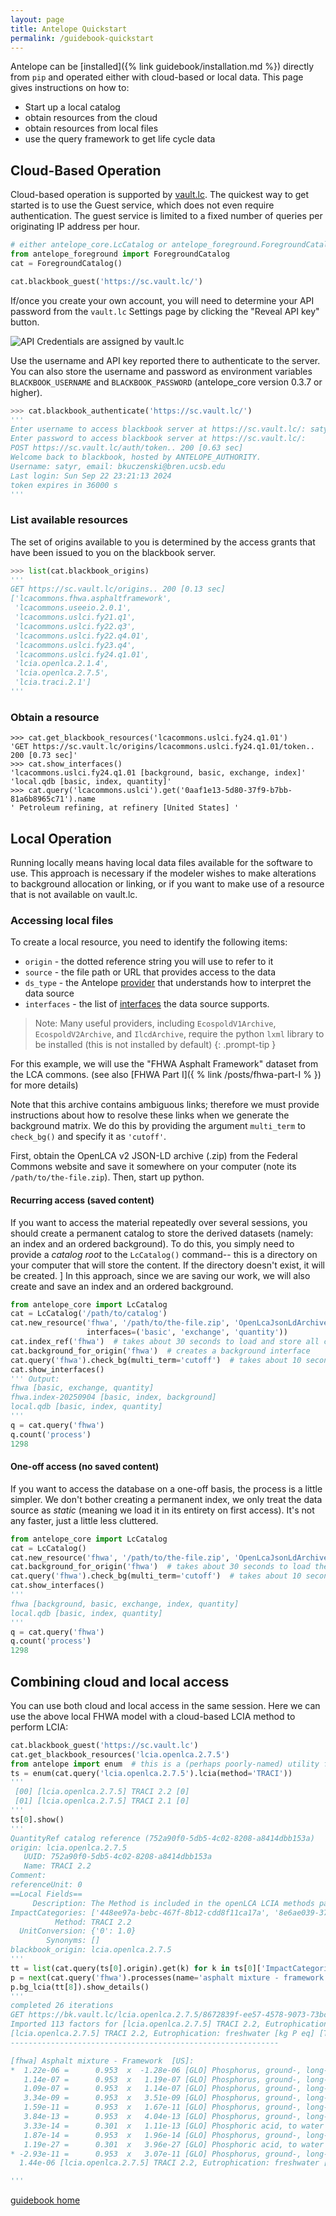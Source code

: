 ```yaml
---
layout: page
title: Antelope Quickstart
permalink: /guidebook-quickstart
---
```


Antelope can be [installed]({% link guidebook/installation.md %}) directly from `pip` and operated either with cloud-based or local data.  This page gives instructions on how to:
 - Start up a local catalog
 - obtain resources from the cloud
 - obtain resources from local files
 - use the query framework to get life cycle data

## Cloud-Based Operation

Cloud-based operation is supported by [vault.lc](https://vault.lc/). The quickest way to get started is to use the Guest service, which does not even require authentication.  The guest service is limited to a fixed number of queries per originating IP address per hour.

```python
# either antelope_core.LcCatalog or antelope_foreground.ForegroundCatalog may be used
from antelope_foreground import ForegroundCatalog
cat = ForegroundCatalog()

cat.blackbook_guest('https://sc.vault.lc/')
```

If/once you create your own account, you will need to determine your API password from the `vault.lc` Settings page by clicking the "Reveal API key" button.

![API Credentials are assigned by vault.lc](/assets/img/vault-credentials.png)

Use the username and API key reported there to authenticate to the server. You can also store the username and password as environment variables `BLACKBOOK_USERNAME` and `BLACKBOOK_PASSWORD` (antelope_core version 0.3.7 or higher).

```python
>>> cat.blackbook_authenticate('https://sc.vault.lc/')
'''
Enter username to access blackbook server at https://sc.vault.lc/: satyr
Enter password to access blackbook server at https://sc.vault.lc/: 
POST https://sc.vault.lc/auth/token.. 200 [0.63 sec]
Welcome back to blackbook, hosted by ANTELOPE_AUTHORITY.
Username: satyr, email: bkuczenski@bren.ucsb.edu
Last login: Sun Sep 22 23:21:13 2024 
token expires in 36000 s
''' 
```

### List available resources

The set of origins available to you is determined by the access grants that have been issued to you on the 
blackbook server.

```python
>>> list(cat.blackbook_origins)
'''
GET https://sc.vault.lc/origins.. 200 [0.13 sec]
['lcacommons.fhwa.asphaltframework',
 'lcacommons.useeio.2.0.1',
 'lcacommons.uslci.fy21.q1',
 'lcacommons.uslci.fy22.q3',
 'lcacommons.uslci.fy22.q4.01',
 'lcacommons.uslci.fy23.q4',
 'lcacommons.uslci.fy24.q1.01',
 'lcia.openlca.2.1.4',
 'lcia.openlca.2.7.5',
 'lcia.traci.2.1']
'''
```

### Obtain a resource

```pycon
>>> cat.get_blackbook_resources('lcacommons.uslci.fy24.q1.01')
'GET https://sc.vault.lc/origins/lcacommons.uslci.fy24.q1.01/token.. 200 [0.73 sec]'
>>> cat.show_interfaces()
'lcacommons.uslci.fy24.q1.01 [background, basic, exchange, index]'
'local.qdb [basic, index, quantity]'
>>> cat.query('lcacommons.uslci').get('0aaf1e13-5d80-37f9-b7bb-81a6b8965c71').name
' Petroleum refining, at refinery [United States] '
```

## Local Operation
Running locally means having local data files available for the software to use. This approach is necessary if the modeler wishes to make alterations to background allocation or linking, or if you want to make use of a resource that is not available on vault.lc.

### Accessing local files

To create a local resource, you need to identify the following items:
 - `origin` - the dotted reference string you will use to refer to it
 - `source` - the file path or URL that provides access to the data
 - `ds_type` - the Antelope [provider](/guidebook/providers) that understands how to interpret the data source
 - `interfaces` - the list of [interfaces](/guidebook/interfaces) the data source supports. 

> Note: Many useful providers, including `EcospoldV1Archive`, `EcospoldV2Archive`, and `IlcdArchive`,
> require the python `lxml` library to be installed (this is not installed by default)
{: .prompt-tip }

For this example, we will use the "FHWA Asphalt Framework" dataset from the LCA commons.  (see also 
[FHWA Part I]({ % link /posts/fhwa-part-I % }) for more details)

Note that this archive contains ambiguous links; therefore we must provide instructions about how to resolve these links when we generate the background matrix. We do this by providing the argument `multi_term` to `check_bg()` and specify it as `'cutoff'`.

First, obtain the OpenLCA v2 JSON-LD archive (.zip) from the Federal Commons website and save it somewhere on your computer (note its `/path/to/the-file.zip`). Then, start up python.

#### Recurring access (saved content)

If you want to access the material repeatedly over several sessions, you should create a permanent catalog to store the derived datasets (namely: an index and an ordered background).  To do this, you simply need to provide a *catalog root* to the `LcCatalog()` command-- this is a directory on your computer that will store the content. If the directory doesn't exist, it will be created.
]
In this approach, since we are saving our work, we will also create and save an index and an ordered background.
```python
from antelope_core import LcCatalog
cat = LcCatalog('/path/to/catalog')
cat.new_resource('fhwa', '/path/to/the-file.zip', 'OpenLcaJsonLdArchive', 
                 interfaces=('basic', 'exchange', 'quantity'))
cat.index_ref('fhwa')  # takes about 30 seconds to load and store all content
cat.background_for_origin('fhwa')  # creates a background interface
cat.query('fhwa').check_bg(multi_term='cutoff')  # takes about 10 seconds to create the ordered background
cat.show_interfaces()
''' Output:
fhwa [basic, exchange, quantity]
fhwa.index-20250904 [basic, index, background]
local.qdb [basic, index, quantity]
'''
q = cat.query('fhwa')
q.count('process')
1298
```


#### One-off access (no saved content)

If you want to access the database on a one-off basis, the process is a little simpler. We don't bother creating a permanent index, we only treat the data source as *static* (meaning we load it in its entirety 
on first access). It's not any faster, just a little less cluttered.
```python
from antelope_core import LcCatalog
cat = LcCatalog()
cat.new_resource('fhwa', '/path/to/the-file.zip', 'OpenLcaJsonLdArchive', interfaces=('basic', 'exchange', 'index', 'quantity'), static=True)
cat.background_for_origin('fhwa')  # takes about 30 seconds to load the archive
cat.query('fhwa').check_bg(multi_term='cutoff')  # takes about 10 seconds to create the ordered background
cat.show_interfaces()
'''
fhwa [background, basic, exchange, index, quantity]
local.qdb [basic, index, quantity]
'''
q = cat.query('fhwa')
q.count('process')
1298
```

## Combining cloud and local access
You can use both cloud and local access in the same session.  Here we can use the above local FHWA model with a cloud-based LCIA method to perform LCIA:

```python
cat.blackbook_guest('https://sc.vault.lc')
cat.get_blackbook_resources('lcia.openlca.2.7.5')
from antelope import enum  # this is a (perhaps poorly-named) utility for enumerating outputs
ts = enum(cat.query('lcia.openlca.2.7.5').lcia(method='TRACI'))
'''
 [00] [lcia.openlca.2.7.5] TRACI 2.2 [0]
 [01] [lcia.openlca.2.7.5] TRACI 2.1 [0]
'''
ts[0].show()
'''
QuantityRef catalog reference (752a90f0-5db5-4c02-8208-a8414dbb153a)
origin: lcia.openlca.2.7.5
   UUID: 752a90f0-5db5-4c02-8208-a8414dbb153a
   Name: TRACI 2.2
Comment: 
referenceUnit: 0
==Local Fields==
     Description: The Method is included in the openLCA LCIA methods package 2.7.5 and the impact directions are set. Databases from Nexus that are compatible with this method include ecoinvent 3.6, 3.7, 3.7.1, 3.8, 3.9.1, 3.10, 3.11 | Agribalyse 3.0, 3.01, 3.1 | Agrifootprint 5.0, 6.3 | OzLCI 2019.
ImpactCategories: ['448ee97a-bebc-467f-8b12-cdd8f11ca17a', '8e6ae039-3775-4c6c-91fa-ba830d3ea7a3', '34a8aabb-d140-439f-8813-b791e14c1a98', 'b8a0d65e-1879-4678-a5c0-1f49a6a117ec', '34f5feaa-1817-4a6d-8670-73353cdab45b', 'e7fe184a-2bc1-4975-906e-2e1f1b9ffae7', '47422855-d937-4f0d-b66e-b396ccd3db1f', '36853eb9-a379-4b40-8f47-48b210848c01', '8672839f-ee57-4578-9073-73bc025a02cb', '6deef80b-c723-4a0f-b70c-6738bb84be2d']
          Method: TRACI 2.2
  UnitConversion: {'0': 1.0}
        Synonyms: []
blackbook_origin: lcia.openlca.2.7.5
'''
tt = list(cat.query(ts[0].origin).get(k) for k in ts[0]['ImpactCategories'])
p = next(cat.query('fhwa').processes(name='asphalt mixture - framework'))
p.bg_lcia(tt[8]).show_details()
'''
completed 26 iterations
GET https://bk.vault.lc/lcia.openlca.2.7.5/8672839f-ee57-4578-9073-73bc025a02cb/factors.. 200 [0.81 sec]
Imported 113 factors for [lcia.openlca.2.7.5] TRACI 2.2, Eutrophication: freshwater [kg P eq] [TRACI 2.2]
[lcia.openlca.2.7.5] TRACI 2.2, Eutrophication: freshwater [kg P eq] [TRACI 2.2] kg P eq
------------------------------------------------------------

[fhwa] Asphalt mixture - Framework  [US]:
*  1.22e-06 =      0.953  x  -1.28e-06 [GLO] Phosphorus, ground-, long-term
   1.14e-07 =      0.953  x   1.19e-07 [GLO] Phosphorus, ground-, long-term
   1.09e-07 =      0.953  x   1.14e-07 [GLO] Phosphorus, ground-, long-term
   3.34e-09 =      0.953  x   3.51e-09 [GLO] Phosphorus, ground-, long-term
   1.59e-11 =      0.953  x   1.67e-11 [GLO] Phosphorus, ground-, long-term
   3.84e-13 =      0.953  x   4.04e-13 [GLO] Phosphorus, ground-, long-term
   3.33e-14 =      0.301  x   1.11e-13 [GLO] Phosphoric acid, to water
   1.87e-14 =      0.953  x   1.96e-14 [GLO] Phosphorus, ground-, long-term
   1.19e-27 =      0.301  x   3.96e-27 [GLO] Phosphoric acid, to water
* -2.93e-11 =      0.953  x   3.07e-11 [GLO] Phosphorus, ground-, long-term
  1.44e-06 [lcia.openlca.2.7.5] TRACI 2.2, Eutrophication: freshwater [kg P eq] [TRACI 2.2]

'''
```

[guidebook home](/guidebook)
